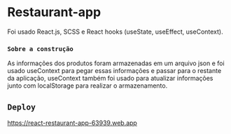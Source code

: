# Restaurant-app

Foi usado React.js, SCSS e React hooks (useState, useEffect, useContext). 

### `Sobre a construção`

As informações dos produtos foram armazenadas em um arquivo json e foi usado useContext para pegar essas informações e passar para o restante da aplicação,
useContext também foi usado para atualizar informações junto com localStorage para realizar o armazenamento.

## `Deploy`
https://react-restaurant-app-63939.web.app

